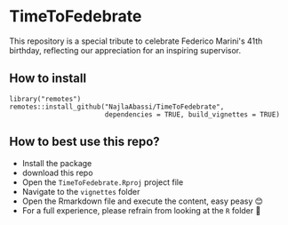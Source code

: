 # TimeToFedebrate

This repository is a special tribute to celebrate Federico Marini's 41th birthday, reflecting our appreciation for an inspiring supervisor.

## How to install

```
library("remotes")
remotes::install_github("NajlaAbassi/TimeToFedebrate",
                        dependencies = TRUE, build_vignettes = TRUE)
```

## How to best use this repo?

+ Install the package
+ download this repo
+ Open the `TimeToFedebrate.Rproj` project file
+ Navigate to the `vignettes` folder
+ Open the Rmarkdown file and execute the content, easy peasy 😊
+ For a full experience, please refrain from looking at the `R` folder 🙈
